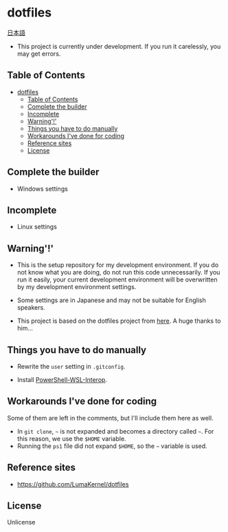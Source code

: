 # dotfiles

[日本語](./docs/i18n/jp/readme.md)

- This project is currently under development. If you run it carelessly, you may get errors.

## Table of Contents

- [dotfiles](#dotfiles)
  - [Table of Contents](#table-of-contents)
  - [Complete the builder](#complete-the-builder)
  - [Incomplete](#incomplete)
  - [Warning'!'](#warning)
  - [Things you have to do manually](#things-you-have-to-do-manually)
  - [Workarounds I've done for coding](#workarounds-ive-done-for-coding)
  - [Reference sites](#reference-sites)
  - [License](#license)

## Complete the builder

- Windows settings

## Incomplete

- Linux settings

## Warning'!'

- This is the setup repository for my development environment.
  If you do not know what you are doing, do not run this code unnecessarily.
  If you run it easily, your current development environment will be overwritten by my development environment settings.

- Some settings are in Japanese and may not be suitable for English speakers.

- This project is based on the dotfiles project from [here](https://github.com/LumaKernel/dotfiles).
  A huge thanks to him...

## Things you have to do manually

- Rewrite the `user` setting in `.gitconfig`.

- Install [PowerShell-WSL-Interop](https://github.com/mikebattista/PowerShell-WSL-Interop).

## Workarounds I've done for coding

Some of them are left in the comments, but I'll include them here as well.

- In `git clone`, `~` is not expanded and becomes a directory called `~`. For this reason, we use the `$HOME` variable.
- Running the `ps1` file did not expand `$HOME`, so the `~` variable is used.

## Reference sites

- <https://github.com/LumaKernel/dotfiles>

## License

Unlicense
